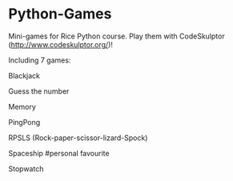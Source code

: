 # Python-Games

Mini-games for Rice Python course. Play them with CodeSkulptor (http://www.codeskulptor.org/)!

Including 7 games:

Blackjack

Guess the number

Memory

PingPong

RPSLS (Rock-paper-scissor-lizard-Spock)

Spaceship #personal favourite

Stopwatch

